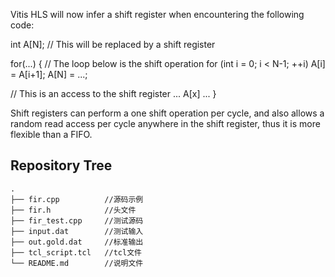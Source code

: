 Vitis HLS will now infer a shift register when encountering the following code:

int A[N]; // This will be replaced by a shift register
 
for(...) {
  // The loop below is the shift operation
  for (int i = 0; i < N-1; ++i)
    A[i] = A[i+1];
  A[N] = ...;
 
  // This is an access to the shift register
  ... A[x] ...
}

Shift registers can perform a one shift operation per cycle, and also allows a random read access per cycle anywhere in the shift register, thus it is more flexible than a FIFO.

## Repository Tree
```
.
├── fir.cpp          //源码示例
├── fir.h            //头文件
├── fir_test.cpp     //测试源码
├── input.dat        //测试输入
├── out.gold.dat     //标准输出
├── tcl_script.tcl   //tcl文件
└── README.md        //说明文件
```
